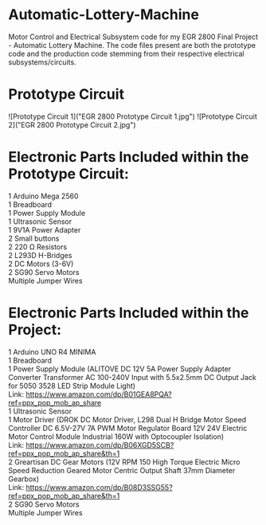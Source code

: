 # Automatic-Lottery-Machine
Motor Control and Electrical Subsystem code for my EGR 2800 Final Project - Automatic Lottery Machine. The code files present are both the prototype code and the production code stemming from their respective electrical subsystems/circuits. 

# Prototype Circuit
![Prototype Circuit 1]("EGR 2800 Prototype Circuit 1.jpg")
![Prototype Circuit 2]("EGR 2800 Prototype Circuit 2.jpg")

# Electronic Parts Included within the Prototype Circuit:
1 Arduino Mega 2560
<br>
1 Breadboard
<br>
1 Power Supply Module
<br>
1 Ultrasonic Sensor
<br>
1 9V1A Power Adapter
<br>
2 Small buttons
<br>
2 220 Ω Resistors
<br>
2 L293D H-Bridges
<br>
2 DC Motors (3-6V)
<br>
2 SG90 Servo Motors
<br>
Multiple Jumper Wires

# Electronic Parts Included within the Project:
1 Arduino UNO R4 MINIMA
<br>
1 Breadboard
<br>
1 Power Supply Module (ALITOVE DC 12V 5A Power Supply Adapter Converter Transformer AC 100-240V Input with 5.5x2.5mm DC Output Jack for 5050 3528 LED Strip Module Light)
<br>
Link: https://www.amazon.com/dp/B01GEA8PQA?ref=ppx_pop_mob_ap_share
<br>
1 Ultrasonic Sensor
<br>
1 Motor Driver (DROK DC Motor Driver, L298 Dual H Bridge Motor Speed Controller DC 6.5V-27V 7A PWM Motor Regulator Board 12V 24V Electric Motor Control Module Industrial 160W with Optocoupler Isolation)
<br> 
  Link: https://www.amazon.com/dp/B06XGD5SCB?ref=ppx_pop_mob_ap_share&th=1
<br>
2 Greartisan DC Gear Motors (12V RPM 150 High Torque Electric Micro Speed Reduction Geared Motor Centric Output Shaft 37mm Diameter Gearbox)
<br>
  Link: https://www.amazon.com/dp/B08D3SSG55?ref=ppx_pop_mob_ap_share&th=1
<br>
2 SG90 Servo Motors
<br>
Multiple Jumper Wires
